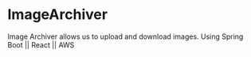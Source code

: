 # ImageArchiver
Image Archiver allows us to upload and download images.  Using Spring Boot || React || AWS
